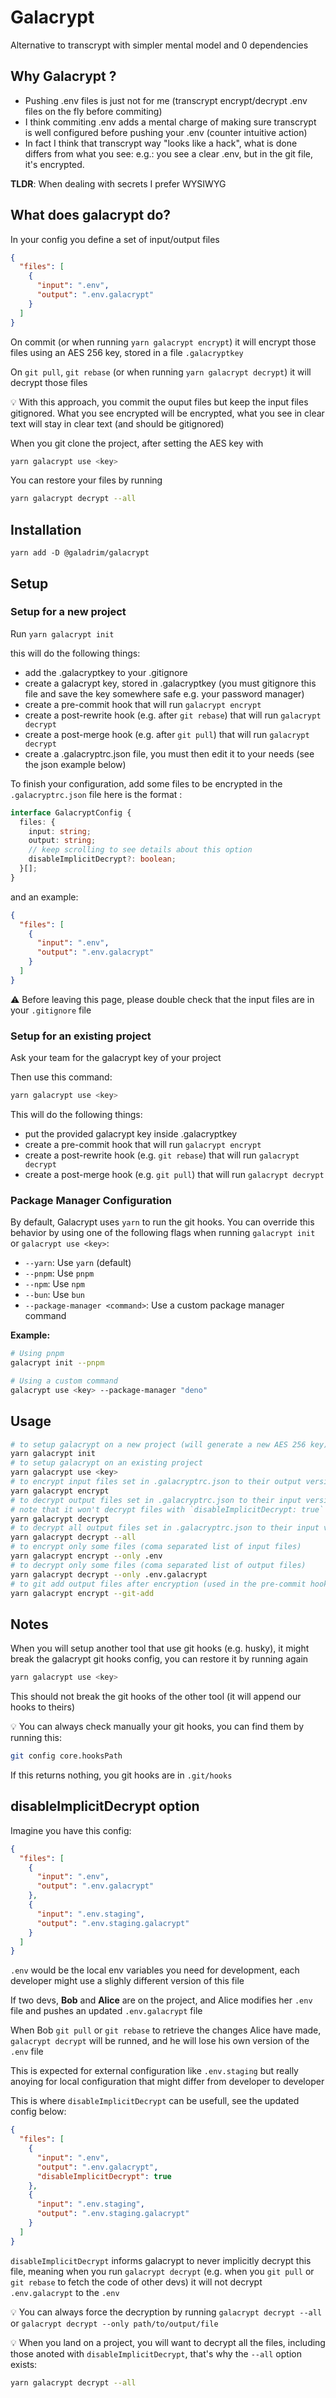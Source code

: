 # Galacrypt

Alternative to transcrypt with simpler mental model and 0 dependencies

## Why Galacrypt ?

- Pushing .env files is just not for me (transcrypt encrypt/decrypt .env files on the fly before commiting)
- I think commiting .env adds a mental charge of making sure transcrypt is well configured before pushing your .env (counter intuitive action)
- In fact I think that transcrypt way "looks like a hack", what is done differs from what you see:
  e.g.: you see a clear .env, but in the git file, it's encrypted.

**TLDR**: When dealing with secrets I prefer WYSIWYG

## What does galacrypt do?

In your config you define a set of input/output files

```json
{
  "files": [
    {
      "input": ".env",
      "output": ".env.galacrypt"
    }
  ]
}
```

On commit (or when running `yarn galacrypt encrypt`) it will encrypt those files using an AES 256 key, stored in a file `.galacryptkey`

On `git pull`, `git rebase` (or when running `yarn galacrypt decrypt`) it will decrypt those files

:bulb: With this approach, you commit the ouput files but keep the input files gitignored.
What you see encrypted will be encrypted, what you see in clear text will stay in clear text (and should be gitignored)

When you git clone the project, after setting the AES key with

```bash
yarn galacrypt use <key>
```

You can restore your files by running

```bash
yarn galacrypt decrypt --all
```

## Installation

`yarn add -D @galadrim/galacrypt`

## Setup

### Setup for a new project

Run `yarn galacrypt init`

this will do the following things:

- add the .galacryptkey to your .gitignore
- create a galacrypt key, stored in .galacryptkey (you must gitignore this file and save the key somewhere safe e.g. your password manager)
- create a pre-commit hook that will run `galacrypt encrypt`
- create a post-rewrite hook (e.g. after `git rebase`) that will run `galacrypt decrypt`
- create a post-merge hook (e.g. after `git pull`) that will run `galacrypt decrypt`
- create a .galacryptrc.json file, you must then edit it to your needs (see the json example below)

To finish your configuration, add some files to be encrypted in the `.galacryptrc.json` file
here is the format :

```ts
interface GalacryptConfig {
  files: {
    input: string;
    output: string;
    // keep scrolling to see details about this option
    disableImplicitDecrypt?: boolean;
  }[];
}
```

and an example:

```json
{
  "files": [
    {
      "input": ".env",
      "output": ".env.galacrypt"
    }
  ]
}
```

:warning: Before leaving this page, please double check that the input files are in your `.gitignore` file

### Setup for an existing project

Ask your team for the galacrypt key of your project

Then use this command:

```bash
yarn galacrypt use <key>
```

This will do the following things:

- put the provided galacrypt key inside .galacryptkey
- create a pre-commit hook that will run `galacrypt encrypt`
- create a post-rewrite hook (e.g. `git rebase`) that will run `galacrypt decrypt`
- create a post-merge hook (e.g. `git pull`) that will run `galacrypt decrypt`

### Package Manager Configuration

By default, Galacrypt uses `yarn` to run the git hooks. You can override this behavior by using one of the following flags when running `galacrypt init` or `galacrypt use <key>`:

- `--yarn`: Use `yarn` (default)
- `--pnpm`: Use `pnpm`
- `--npm`: Use `npm`
- `--bun`: Use `bun`
- `--package-manager <command>`: Use a custom package manager command

**Example:**

```bash
# Using pnpm
galacrypt init --pnpm

# Using a custom command
galacrypt use <key> --package-manager "deno"
```

## Usage

```bash
# to setup galacrypt on a new project (will generate a new AES 256 key)
yarn galacrypt init
# to setup galacrypt on an existing project
yarn galacrypt use <key>
# to encrypt input files set in .galacryptrc.json to their output versions
yarn galacrypt encrypt
# to decrypt output files set in .galacryptrc.json to their input versions
# note that it won't decrypt files with `disableImplicitDecrypt: true`
yarn galacrypt decrypt
# to decrypt all output files set in .galacryptrc.json to their input versions
yarn galacrypt decrypt --all
# to encrypt only some files (coma separated list of input files)
yarn galacrypt encrypt --only .env
# to decrypt only some files (coma separated list of output files)
yarn galacrypt decrypt --only .env.galacrypt
# to git add output files after encryption (used in the pre-commit hook)
yarn galacrypt encrypt --git-add
```

## Notes

When you will setup another tool that use git hooks (e.g. husky), it might break the galacrypt git hooks config, you can restore it by running again

```bash
yarn galacrypt use <key>
```

This should not break the git hooks of the other tool (it will append our hooks to theirs)

:bulb: You can always check manually your git hooks, you can find them by running this:

```bash
git config core.hooksPath
```

If this returns nothing, you git hooks are in `.git/hooks`

## disableImplicitDecrypt option

Imagine you have this config:

```json
{
  "files": [
    {
      "input": ".env",
      "output": ".env.galacrypt"
    },
    {
      "input": ".env.staging",
      "output": ".env.staging.galacrypt"
    }
  ]
}
```

`.env` would be the local env variables you need for development, each developer might use a slighly different version of this file

If two devs, **Bob** and **Alice** are on the project, and Alice modifies her `.env` file and pushes an updated `.env.galacrypt` file

When Bob `git pull` or `git rebase` to retrieve the changes Alice have made, `galacrypt decrypt` will be runned, and he will lose his own version of the `.env` file

This is expected for external configuration like `.env.staging` but really anoying for local configuration that might differ from developer to developer

This is where `disableImplicitDecrypt` can be usefull, see the updated config below:

```json
{
  "files": [
    {
      "input": ".env",
      "output": ".env.galacrypt",
      "disableImplicitDecrypt": true
    },
    {
      "input": ".env.staging",
      "output": ".env.staging.galacrypt"
    }
  ]
}
```

`disableImplicitDecrypt` informs galacrypt to never implicitly decrypt this file, meaning when you run `galacrypt decrypt` (e.g. when you `git pull` or `git rebase` to fetch the code of other devs) it will not decrypt `.env.galacrypt` to the `.env`

:bulb: You can always force the decryption by running `galacrypt decrypt --all` or `galacrypt decrypt --only path/to/output/file`

:bulb: When you land on a project, you will want to decrypt all the files, including those anoted with `disableImplicitDecrypt`, that's why the `--all` option exists:

```bash
yarn galacrypt decrypt --all
```
